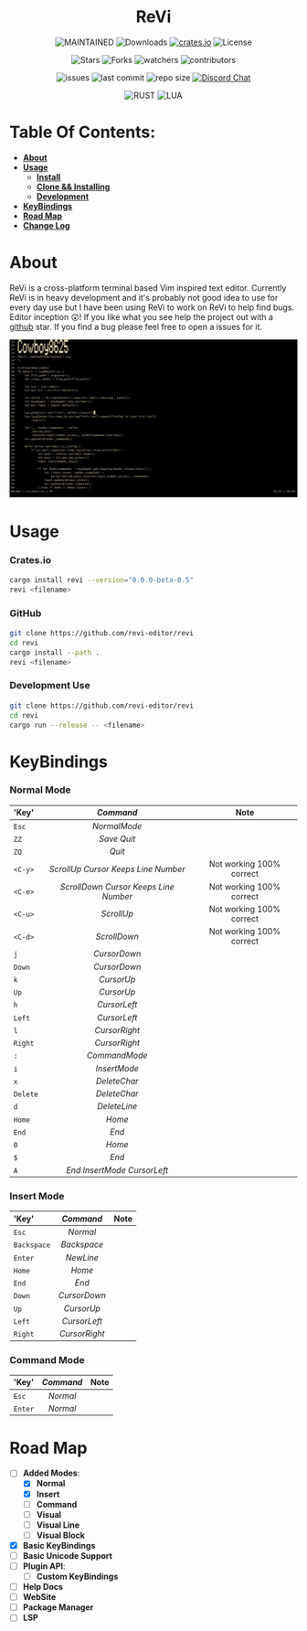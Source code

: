 <h1 align="center"> ReVi </h1>
<p align="center">
  <a><img alt="MAINTAINED" src="https://img.shields.io/badge/Maintained%3F-yes-green.svg"></a>
  <a><img alt="Downloads" src="https://img.shields.io/crates/d/revi"></a>
  <a href="https://crates.io/crates/revi"><img alt="crates.io" src="https://img.shields.io/crates/v/revi.svg"></a>
  <a><img alt="License" src="https://img.shields.io/badge/License-MIT-blue.svg"></a>
</p>
<p align="center">
  <a><img alt="Stars" src="https://img.shields.io/github/stars/revi-editor/revi?style=social"></a>
  <a><img alt="Forks" src="https://img.shields.io/github/forks/revi-editor/revi?style=social"></a>
  <a><img alt="watchers" src="https://img.shields.io/github/watchers/revi-editor/revi?style=social"></a>
  <a><img alt="contributors" src="https://img.shields.io/github/contributors/revi-editor/revi"></a>
</p>
<p align="center">
  <a><img alt="issues" src="https://img.shields.io/github/issues/revi-editor/revi"></a>
  <a><img alt="last commit" src="https://img.shields.io/github/last-commit/revi-editor/revi"></a>
  <a><img alt="repo size" src="https://img.shields.io/github/repo-size/revi-editor/revi"></a> <a href="https://discord.gg/KwnGX8P"><img alt="Discord Chat" src="https://img.shields.io/discord/509849754155614230"></a>
</p>
<p align="center">
  <a><img alt="RUST" src="https://img.shields.io/badge/Rust-000000?style=for-the-badge&logo=rust&logoColor=white"></a>
  <a><img alt="LUA" src="https://img.shields.io/badge/Lua-2C2D72?style=for-the-badge&logo=lua&logoColor=white"></a>
</p>

# Table Of Contents:

  - [**About**](#about)
  - [**Usage**](#usage)
    - [**Install**](#cratesio)
    - [**Clone && Installing**](#github)
    - [**Development**](#development-use)
  - [**KeyBindings**](#keybindings)
  - [**Road Map**](#road-map)
  - [**Change Log**](./change_log.md)

# About

ReVi is a cross-platform terminal based Vim inspired text editor.
Currently ReVi is in heavy development and it's probably not good idea to use for every day use
but I have been using ReVi to work on ReVi to help find bugs. Editor inception 😲!
If you like what you see help the project out with a [github](https://github.com/revi-editor/revi) star.
If you find a bug please feel free to open a issues for it.

<p align="center">
  <a><img alt="Image" src="./snapshots/line_numbers.png"></a>
</p>


# Usage

### **Crates.io**
```sh
cargo install revi --version="0.0.0-beta-0.5"
revi <filename>
```
### **GitHub**
```sh
git clone https://github.com/revi-editor/revi
cd revi
cargo install --path .
revi <filename>
```

### **Development Use**
```sh
git clone https://github.com/revi-editor/revi
cd revi
cargo run --release -- <filename>
```

# KeyBindings

### **Normal Mode**

|'Key'|*Command*|Note
|:---|:---:|:---:
`Esc`|*NormalMode*|
`ZZ`|*Save Quit*|
`ZQ`|*Quit*|
`<C-y>`|*ScrollUp Cursor Keeps Line Number*|Not working 100% correct
`<C-e>`|*ScrollDown Cursor Keeps Line Number*|Not working 100% correct
`<C-u>`|*ScrollUp*|Not working 100% correct
`<C-d>`|*ScrollDown*|Not working 100% correct
`j`|*CursorDown*|
`Down`|*CursorDown*|
`k`|*CursorUp*|
`Up`|*CursorUp*|
`h`|*CursorLeft*|
`Left`|*CursorLeft*|
`l`|*CursorRight*|
`Right`|*CursorRight*|
`:`|*CommandMode*|
`i`|*InsertMode*|
`x`|*DeleteChar*|
`Delete`|*DeleteChar*|
`d`|*DeleteLine*|
`Home`|*Home*|
`End`|*End*|
`0`|*Home*|
`$`|*End*|
`A`|*End InsertMode CursorLeft*|

### **Insert Mode**

|'Key'|*Command*|Note
|:---|:---:|:---:
`Esc`|*Normal*|
`Backspace`|*Backspace*|
`Enter`|*NewLine*|
`Home`|*Home*|
`End`|*End*|
`Down`|*CursorDown*|
`Up`|*CursorUp*|
`Left`|*CursorLeft*|
`Right`|*CursorRight*|

### **Command Mode**

|'Key'|*Command*|Note
|:---|:---:|:---:
`Esc`|*Normal*|
`Enter`|*Normal*|

# Road Map

- [ ] **Added Modes**:
  - [X] **Normal**
  - [X] **Insert**
  - [ ] **Command**
  - [ ] **Visual**
  - [ ] **Visual Line**
  - [ ] **Visual Block**
- [X] **Basic KeyBindings**
- [ ] **Basic Unicode Support**
- [ ] **Plugin API**:
  - [ ] **Custom KeyBindings**
- [ ] **Help Docs**
- [ ] **WebSite**
- [ ] **Package Manager**
- [ ] **LSP**
